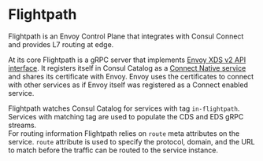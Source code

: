 # Flightpath

Flightpath is an Envoy Control Plane that integrates with Consul Connect and provides L7 routing
at edge.

At its core Flightpath is a gRPC server that implements [Envoy XDS v2 API interface][].
It registers itself in Consul Catalog as a [Connect Native service][] and shares its certificate with Envoy. Envoy uses
the certificates to connect with other services as if Envoy itself was registered as a Connect enabled service.

Flightpath watches Consul Catalog for services with tag `in-flightpath`. Services with matching tag are used to populate
the CDS and EDS gRPC streams.  
For routing information Flightpath relies on `route` meta attributes on the service. `route` attribute is used to specify
the protocol, domain, and the URL to match before the traffic can be routed to the service instance.



[Envoy XDS v2 API interface]: https://www.envoyproxy.io/docs/envoy/latest/api-v2/api
[Connect Native service]: https://www.consul.io/docs/connect/native.html
